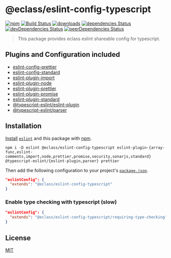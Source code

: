 # @eclass/eslint-config-typescript

[![npm](https://img.shields.io/npm/v/@eclass/eslint-config-typescript.svg)](https://www.npmjs.com/package/@eclass/eslint-config-typescript)
[![Build Status](https://travis-ci.org/eclass/eslint-config-typescript.svg?branch=master)](https://travis-ci.org/eclass/eslint-config-typescript)
[![downloads](https://img.shields.io/npm/dt/@eclass/eslint-config-typescript.svg)](https://www.npmjs.com/package/@eclass/eslint-config-typescript)
[![dependencies Status](https://david-dm.org/eclass/eslint-config-typescript/status.svg)](https://david-dm.org/eclass/eslint-config-typescript)
[![devDependencies Status](https://david-dm.org/eclass/eslint-config-typescript/dev-status.svg)](https://david-dm.org/eclass/eslint-config-typescript?type=dev)
[![peerDependencies Status](https://david-dm.org/eclass/eslint-config-typescript/peer-status.svg)](https://david-dm.org/eclass/eslint-config-typescript?type=peer)

> This package provides eclass eslint shareable config for typescript.

## Plugins and Configuration included

- [eslint-config-prettier](https://www.npmjs.com/package/eslint-config-prettier)
- [eslint-config-standard](https://www.npmjs.com/package/eslint-config-standard)
- [eslint-plugin-import](https://www.npmjs.com/package/eslint-plugin-import)
- [eslint-plugin-node](https://www.npmjs.com/package/eslint-plugin-node)
- [eslint-plugin-prettier](https://www.npmjs.com/package/eslint-plugin-prettier)
- [eslint-plugin-promise](https://www.npmjs.com/package/eslint-plugin-promise)
- [eslint-plugin-standard](https://www.npmjs.com/package/eslint-plugin-standard)
- [@typescript-eslint/eslint-plugin](https://www.npmjs.com/package/@typescript-eslint/eslint-plugin)
- [@typescript-eslint/parser](https://www.npmjs.com/package/@typescript-eslint/parser)

## Installation

[Install](https://docs.npmjs.com/cli/install) [`eslint`](https://www.npmjs.com/package/eslint) and this package with [npm](https://docs.npmjs.com/about-npm/).

```
npm i -D eslint @eclass/eslint-config-typescript eslint-plugin-{array-func,eslint-comments,import,node,prettier,promise,security,sonarjs,standard} @typescript-eslint/{eslint-plugin,parser} prettier
```

Then add the following configuration to your project's [`package.json`](https://docs.npmjs.com/files/package.json).

```json
"eslintConfig": {
  "extends": "@eclass/eslint-config-typescript"
}
```

### Enable type checking with typescript (slow)

```json
"eslintConfig": {
  "extends": "@eclass/eslint-config-typescript/requiring-type-checking"
}
```

## License

[MIT](https://tldrlegal.com/license/mit-license)
